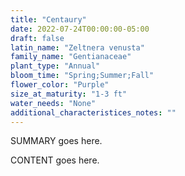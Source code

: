 ```yaml
---
title: "Centaury"
date: 2022-07-24T00:00:00-05:00
draft: false
latin_name: "Zeltnera venusta"
family_name: "Gentianaceae"
plant_type: "Annual"
bloom_time: "Spring;Summer;Fall"
flower_color: "Purple"
size_at_maturity: "1-3 ft"
water_needs: "None"
additional_characteristices_notes: ""
---
```


SUMMARY goes here.

<!--more-->

CONTENT goes here.